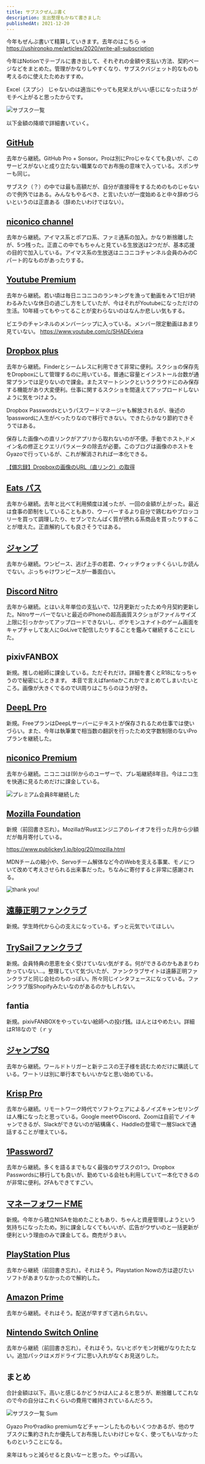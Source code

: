 ```yaml
---
title: サブスクぜんぶ書く
description: 支出整理もかねて書きました
publishedAt: 2021-12-20
---
```


今年もぜんぶ書いて精算していきます。去年のはこちら → https://ushironoko.me/articles/2020/write-all-subscription

今年はNotionでテーブルに書き出して、それぞれの金額や支払い方法、契約ページなどをまとめた。管理がかなりしやすくなり、サブスクバジェット的なものも考えるのに使えたためおすすめ。

Excel（スプシ） じゃないのは適当にやっても見栄えがいい感じになったほうがモチベ上がると思ったからです。

![サブスク一覧](https://i.gyazo.com/d65a0965ad8ee48212671f2dc3cf0d92.png)

以下金額の降順で詳細書いていく。

## [GitHub](https://github.com/settings/billing)

去年から継続。GitHub Pro + Sonsor。Proは別にProじゃなくても良いが、このサービスがないと成り立たない職業なのでお布施の意味で入っている。スポンサーも同じ。

サブスク（？）の中では最も高額だが、自分が直接得をするためのものじゃないので例外ではある。みんなもやるべき、と言いたいが一度始めると中々辞めづらいというのは正直ある（辞めたいわけではない）。

## [niconico channel](https://ch.nicovideo.jp/my/following)

去年から継続。アイマス系とポアロ系、ファミ通系の加入。かなり断捨離したが、5つ残った。正直この中でもちゃんと見ている生放送は2つだが、基本応援の目的で加入している。アイマス系の生放送はニコニコチャンネル会員のみのCパート的なものがあったりする。

## [Youtube Premium](https://www.youtube.com/premium)

去年から継続。若い頃は毎日ニコニコのランキングを漁って動画をみて1日が終わるみたいな休日の過ごし方をしていたが、今はそれがYoutubeになっただけの生活。10年経ってもやってることが変わらないのはなんか悲しい気もする。

ビエラのチャンネルのメンバーシップに入っている。メンバー限定動画はあまり見ていない。
https://www.youtube.com/c/SHADEviera

## [Dropbox plus](https://www.dropbox.com/plans)

去年から継続。Finderとシームレスに利用できて非常に便利。スクショの保存先をDropboxにして管理するのに用いている。普通に容量とインストール台数が通常プランでは足りないので課金。またスマートシンクというクラウドにのみ保存する機能があり大変便利。仕事に関するスクショを間違えてアップロードしないように気をつけよう。

Dropbox Passwordsというパスワードマネージャも解放されるが、後述の1passwordに人生がべったりなので移行できない。できたらかなり節約できそうではある。

保存した画像への直リンクがアプリから取れないのが不便。手動でホスト,ドメイン名の修正とクエリパラメータの除去が必要。このブログは画像のホストをGyazoで行っているが、これが解消されれば一本化できる。

[【備忘録】Dropboxの画像のURL（直リンク）の取得](https://ijmp320.hatenablog.jp/entry/2015/01/18/171807)

## [Eats パス](https://help.uber.com/ja-JP/ubereats/article/eats-%E3%83%91%E3%82%B9%E8%B3%BC%E5%85%A5%E6%96%B9%E6%B3%95%E3%81%A8%E5%88%A9%E7%94%A8%E6%9D%A1%E4%BB%B6?nodeId=3743bd86-5287-4e85-b3f6-10c760fc9929)

去年から継続。去年と比べて利用頻度は減ったが、一回の金額が上がった。最近は食事の節制をしていることもあり、ウーバーするより自分で鶏むねやブロッコリーを買って調理したり、セブンでたんぱく質が摂れる系商品を買ったりすることが増えた。正直解約しても良さそうではある。

## [ジャンプ](https://shonenjumpplus.com/subscription)

去年から継続。ワンピース、逃げ上手の若君、ウィッチウォッチくらいしか読んでない。ぶっちゃけワンピースが一番面白い。

## [Discord Nitro](https://discord.com/nitro)

去年から継続。とはいえ年単位の支払いで、12月更新だったため今月契約更新した。Nitroサーバーでないと最近のiPhoneの超高画質スクショがファイルサイズ上限に引っかかってアップロードできないし、ポケモンユナイトのゲーム画面をキャプチャして友人にGoLiveで配信したりすることを鑑みて継続することにした。

## pixivFANBOX

新規。推しの絵師に課金している。ただそれだけ。詳細を書くとR18になっちゃうので秘密にしときます。
本音で言えばfantiaかこれかでまとめてしまいたいところ。画像が大きくでるのでUI周りはこちらのほうが好き。

## [DeepL Pro](https://www.deepl.com/ja/pro/)

新規。FreeプランはDeepLサーバーにテキストが保存されるため仕事では使いづらい。また、今年は執筆業で相当数の翻訳を行ったため文字数制限のないProプランを継続した。


## [niconico Premium](https://premium.nicovideo.jp/payment/premium_detail)

去年から継続。ニコニコは(9)からのユーザーで、プレ垢継続8年目。今はニコ生を快適に見るためだけに課金している。

![プレミアム会員8年継続した](https://i.gyazo.com/7db60f3392166798e5a6593ad3b725c0.png)

## [Mozilla Foundation](https://donate.mozilla.org/ja/)

新規（前回書き忘れ）。MozillaがRustエンジニアのレイオフを行った月から少額だが毎月寄付している。

https://www.publickey1.jp/blog/20/mozilla.html

MDNチームの縮小や、Servoチーム解体など今のWebを支える事業、モノについて改めて考えさせられる出来事だった。ちなみに寄付すると非常に感謝される。

![thank you!](https://i.gyazo.com/c1e62e93f61885805314bcd622320266.png)


## [遠藤正明ファンクラブ](https://endohmasaaki-fc.com/)

新規。学生時代から心の支えになっている。ずっと元気でいてほしい。

## [TrySailファンクラブ](https://trysail.jp/about/payment)

新規。会員特典の恩恵を全く受けていない気がする。何ができるのかもあまりわかっていない…。整理していて気づいたが、ファンクラブサイトは遠藤正明ファンクラブと同じ会社のものっぽい。所々同じインタフェースになっている。ファンクラブ版Shopifyみたいなのがあるのかもしれない。

## fantia

新規。pixivFANBOXをやっていない絵師への投げ銭。ほんとはやめたい。詳細はR18なので（ｒｙ

## [ジャンプSQ](https://jumpbookstore.com/item/SHSA_JP01SQ005151M001_57.html)

去年から継続。ワールドトリガーと新テニスの王子様を読むためだけに購読している。ワートリは別に単行本でもいいかなと思い始めている。

## [Krisp Pro](https://jp.vcube.com/service/krisp/pricing)

去年から継続。リモートワーク時代でソフトウェアによるノイズキャンセリングは人権になったと思っている。Google meetやDiscord、Zoomは自前でノイキャンできるが、Slackができないのが結構痛く、Haddleの登場で一層Slackで通話することが増えている。

## [1Password7](https://1password.com/jp/downloads/mac/)

去年から継続。多くを語るまでもなく最強のサブスクの1つ。Dropbox Passwordsに移行しても良いが、勤めている会社も利用していて一本化できるのが非常に便利。2FAもできてすごい。

## [マネーフォワードME](https://moneyforward.com/)

新規。今年から積立NISAを始めたこともあり、ちゃんと資産管理しようという気持ちになったため。別に課金しなくてもいいが、広告がウザいのと一括更新が便利という理由のみで課金してる。商売がうまい。

## [PlayStation Plus](https://www.playstation.com/ja-jp/ps-plus/)

去年から継続（前回書き忘れ）。それはそう。Playstation Nowの方は遊びたいソフトがあまりなかったので解約した。

## [Amazon Prime](https://www.amazon.co.jp/amazonprime)

去年から継続。それはそう。配送が早すぎて逃れられない。

## [Nintendo Switch Online](https://www.nintendo.co.jp/hardware/switch/onlineservice/)

去年から継続（前回書き忘れ）。それはそう。ないとポケモン対戦がなりたたない。追加パックはメガドライブに思い入れがなくお見送りした。

## まとめ

合計金額は以下。高いと感じるかどうかは人によると思うが、断捨離してこれなので今の自分はこれくらいの費用で維持されているんだろう。

![サブスク一覧 Sum](https://i.gyazo.com/2eb7dfe84f418a9240564c3b12bbf554.png)

Gyazo Proやradiko premiumなどチャーンしたものもいくつかあるが、他のサブスクに集約されたか優先してお布施したいわけじゃなく、使ってもいなかったものということになる。

来年はもっと減らせると良いなーと思った。やっぱ高い。

